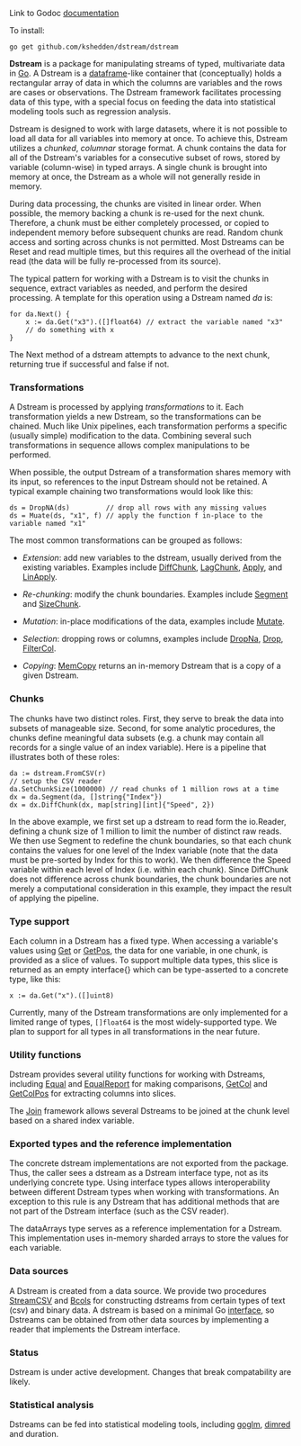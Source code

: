 Link to Godoc [documentation](https://godoc.org/github.com/kshedden/dstream/dstream)

To install:

```
go get github.com/kshedden/dstream/dstream
```

__Dstream__ is a package for manipulating streams of typed,
multivariate data in [Go](http://golang.org).  A Dstream is a
[dataframe](http://pandas.pydata.org)-like container that
(conceptually) holds a rectangular array of data in which the columns
are variables and the rows are cases or observations.  The Dstream
framework facilitates processing data of this type, with a special
focus on feeding the data into statistical modeling tools such as
regression analysis.

Dstream is designed to work with large datasets, where it is not
possible to load all data for all variables into memory at once.  To
achieve this, Dstream utilizes a _chunked_, _columnar_ storage format.
A chunk contains the data for all of the Dstream's variables for a
consecutive subset of rows, stored by variable (column-wise) in typed
arrays.  A single chunk is brought into memory at once, the Dstream as
a whole will not generally reside in memory.

During data processing, the chunks are visited in linear order.  When
possible, the memory backing a chunk is re-used for the next chunk.
Therefore, a chunk must be either completely processed, or copied to
independent memory before subsequent chunks are read.  Random chunk
access and sorting across chunks is not permitted.  Most Dstreams can
be Reset and read multiple times, but this requires all the overhead
of the initial read (the data will be fully re-processed from its
source).

The typical pattern for working with a Dstream is to visit the chunks
in sequence, extract variables as needed, and perform the desired
processing.  A template for this operation using a Dstream named _da_
is:

```
for da.Next() {
    x := da.Get("x3").([]float64) // extract the variable named "x3"
    // do something with x
}
```

The Next method of a dstream attempts to advance to the next chunk,
returning true if successful and false if not.

### Transformations

A Dstream is processed by applying _transformations_ to it.  Each
transformation yields a new Dstream, so the transformations can be
chained.  Much like Unix pipelines, each transformation performs a
specific (usually simple) modification to the data.  Combining several
such transformations in sequence allows complex manipulations to be
performed.

When possible, the output Dstream of a transformation shares memory
with its input, so references to the input Dstream should not be
retained.  A typical example chaining two transformations would look
like this:

```
ds = DropNA(ds)         // drop all rows with any missing values
ds = Muate(ds, "x1", f) // apply the function f in-place to the variable named "x1"
```

The most common transformations can be grouped as follows:

* _Extension_: add new variables to the dstream, usually derived from
  the existing variables.  Examples include
  [DiffChunk](https://godoc.org/github.com/kshedden/dstream/dstream#DiffChunk),
  [LagChunk](https://godoc.org/github.com/kshedden/dstream/dstream#LagChunk),
  [Apply](https://godoc.org/github.com/kshedden/dstream/dstream#DropNA),
  and
  [LinApply](https://godoc.org/github.com/kshedden/dstream/dstream#LinApply).

* _Re-chunking_: modify the chunk boundaries.  Examples include
  [Segment](https://godoc.org/github.com/kshedden/dstream/dstream#Segment)
  and [SizeChunk](https://godoc.org/github.com/kshedden/dstream/dstream#SizeChunk).

* _Mutation_: in-place modifications of the data, examples include
  [Mutate](https://godoc.org/github.com/kshedden/dstream/dstream#Mutate).

* _Selection_: dropping rows or columns, examples include
  [DropNa](https://godoc.org/github.com/kshedden/dstream/dstream#DropNA),
  [Drop](https://godoc.org/github.com/kshedden/dstream/dstream#Drop),
  [FilterCol](https://godoc.org/github.com/kshedden/dstream/dstream#FilterCol).

* _Copying_:
  [MemCopy](https://godoc.org/github.com/kshedden/dstream/dstream#DropNA)
  returns an in-memory Dstream that is a copy of a given Dstream.

### Chunks

The chunks have two distinct roles.  First, they serve to break the
data into subsets of manageable size.  Second, for some analytic
procedures, the chunks define meaningful data subsets (e.g. a chunk
may contain all records for a single value of an index variable).
Here is a pipeline that illustrates both of these roles:

```
da := dstream.FromCSV(r)
// setup the CSV reader
da.SetChunkSize(1000000) // read chunks of 1 million rows at a time
dx = da.Segment(da, []string{"Index"})
dx = dx.DiffChunk(dx, map[string][int]{"Speed", 2})
```

In the above example, we first set up a dstream to read form the
io.Reader, defining a chunk size of 1 million to limit the number of
distinct raw reads.  We then use Segment to redefine the chunk
boundaries, so that each chunk contains the values for one level of
the Index variable (note that the data must be pre-sorted by Index for
this to work).  We then difference the Speed variable within each
level of Index (i.e. within each chunk).  Since DiffChunk does not
difference across chunk boundaries, the chunk boundaries are not
merely a computational consideration in this example, they impact the
result of applying the pipeline.

### Type support

Each column in a Dstream has a fixed type.  When accessing a
variable's values using
[Get](https://godoc.org/github.com/kshedden/dstream/dstream#Get) or
[GetPos](https://godoc.org/github.com/kshedden/dstream/dstream#GetPos),
the data for one variable, in one chunk, is provided as a slice of
values.  To support multiple data types, this slice is returned as an
empty interface{} which can be type-asserted to a concrete type, like
this:

```
x := da.Get("x").([]uint8)
```

Currently, many of the Dstream transformations are only implemented
for a limited range of types, `[]float64` is the most widely-supported
type.  We plan to support for all types in all transformations in the
near future.

### Utility functions

Dstream provides several utility functions for working with Dstreams,
including
[Equal](https://godoc.org/github.com/kshedden/dstream/dstream#Equal)
and
[EqualReport](https://godoc.org/github.com/kshedden/dstream/dstream#EqualReport)
for making comparisons,
[GetCol](https://godoc.org/github.com/kshedden/dstream/dstream#GetCol)
and
[GetColPos](https://godoc.org/github.com/kshedden/dstream/dstream#GetColPos)
for extracting columns into slices.

The [Join](https://godoc.org/github.com/kshedden/dstream/dstream#Join)
framework allows several Dstreams to be joined at the chunk level
based on a shared index variable.

### Exported types and the reference implementation

The concrete dstream implementations are not exported from the
package.  Thus, the caller sees a dstream as a Dstream interface type,
not as its underlying concrete type.  Using interface types allows
interoperability between different Dstream types when working with
transformations.  An exception to this rule is any Dstream that has
additional methods that are not part of the Dstream interface (such as
the CSV reader).

The dataArrays type serves as a reference implementation for a
Dstream.  This implementation uses in-memory sharded arrays to store
the values for each variable.

### Data sources

A Dstream is created from a data source.  We provide two procedures
[StreamCSV](https://godoc.org/github.com/kshedden/dstream/dstream#StreamCSV)
and
[Bcols](https://godoc.org/github.com/kshedden/dstream/dstream#DropNAhttps://godoc.org/github.com/kshedden/dstream/dstream#Bcols)
for constructing dstreams from certain types of text (csv) and binary
data.  A dstream is based on a minimal Go
[interface](https://golang.org/doc/effective_go.html#interfaces_and_types),
so Dstreams can be obtained from other data sources by implementing a
reader that implements the Dstream interface.

### Status

Dstream is under active development.  Changes that break compatability
are likely.

### Statistical analysis

Dstreams can be fed into statistical modeling tools, including
[goglm](https://github.com/kshedden/goglm),
[dimred](https://github.com/kshedden/dimred) and duration.